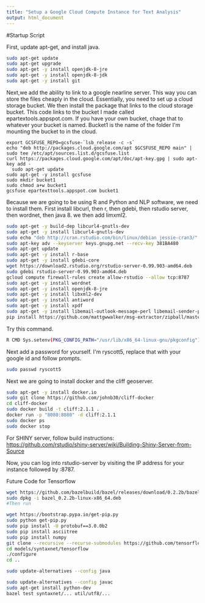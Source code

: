 ```yaml
---
title: "Setup a Google Cloud Compute Instance for Text Analysis"
output: html_document
---
```


#Startup Script

First, update apt-get, and install java.

```bash
sudo apt-get update
sudo apt-get upgrade
sudo apt-get -y install openjdk-8-jre
sudo apt-get -y install openjdk-8-jdk
sudo apt-get -y install git
```

Next,we add the ability to link to a google nearline server. This way you can store the files cheaply in the cloud. Essentially, you need to set up a cloud storage bucket. We then install the package that links to the cloud storage bucket. This code links to the bucket I made called epartextools.appspot.com. If you have your own bucket, chage that to whatever your bucket is named. Bucket1 is the name of the folder I'm mounting the bucket to in the cloud.

```{r}
export GCSFUSE_REPO=gcsfuse-`lsb_release -c -s`
echo "deb http://packages.cloud.google.com/apt $GCSFUSE_REPO main" | sudo tee /etc/apt/sources.list.d/gcsfuse.list
curl https://packages.cloud.google.com/apt/doc/apt-key.gpg | sudo apt-key add -
  sudo apt-get update
sudo apt-get -y install gcsfuse
sudo mkdir bucket1
sudo chmod a+w bucket1
gcsfuse epartexttools.appspot.com bucket1
```

Because we are going to be using R and Python and NLP software, we need to install them. First install libcurl, then r, then gdebi, then rstudio server, then wordnet, then java 8. we then add limxml2. 

```bash
sudo apt-get -y build-dep libcurl4-gnutls-dev
sudo apt-get -y install libcurl4-gnutls-dev
sudo echo "deb http://cran.rstudio.com/bin/linux/debian jessie-cran3/" | sudo tee -a /etc/apt/sources.list
sudo apt-key adv --keyserver keys.gnupg.net --recv-key 381BA480
sudo apt-get update
sudo apt-get -y install r-base
sudo apt-get -y install gdebi-core
wget https://download2.rstudio.org/rstudio-server-0.99.903-amd64.deb
sudo gdebi rstudio-server-0.99.903-amd64.deb
gcloud compute firewall-rules create allow-rstudio --allow tcp:8787
sudo apt-get -y install wordnet
sudo apt-get -y install openjdk-8-jre
sudo apt-get -y install libxml2-dev
sudo apt-get -y install antiword
sudo apt-get -y install xpdf
sudo apt-get -y install libemail-outlook-message-perl libemail-sender-perl
pip install https://github.com/mattgwwalker/msg-extractor/zipball/master
```

Try this command.
```bash
R CMD Sys.setenv(PKG_CONFIG_PATH="/usr/lib/x86_64-linux-gnu/pkgconfig")
```

Next add a password for yourself. I'm ryscott5, replace that with your google id and follow prompts.
```bash
sudo passwd ryscott5
```

Next we are going to install docker and the cliff geoserver.
```bash
sudo apt-get -y install docker.io
sudo git clone https://github.com/johnb30/cliff-docker
cd cliff-docker
sudo docker build -t cliff:2.1.1 .
docker run -p "8080:8080" -d cliff:2.1.1
sudo docker ps
sudo docker stop
```

For SHINY server, follow build instructions:
https://github.com/rstudio/shiny-server/wiki/Building-Shiny-Server-from-Source


Now, you can log into rstudio-server by visiting the IP address for your instance followed by :8787.


Future Code for Tensorflow
```bash
wget https://github.com/bazelbuild/bazel/releases/download/0.2.2b/bazel_0.2.2b-linux-x86_64.deb
sudo dpkg -i bazel_0.2.2b-linux-x86_64.deb
#Then run

wget https://bootstrap.pypa.io/get-pip.py
sudo python get-pip.py
sudo pip install -U protobuf==3.0.0b2
sudo pip install asciitree
sudo pip install numpy
git clone --recursive --recurse-submodules https://github.com/tensorflow/models.git
cd models/syntaxnet/tensorflow
./configure
cd ..

sudo update-alternatives --config java

sudo update-alternatives --config javac
sudo apt-get install python-dev
bazel test syntaxnet/... util/utf8/...
```


